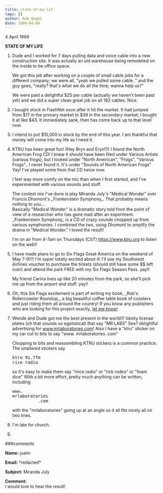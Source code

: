 ```yaml
---
title: state-of-my-lif
tags: []
author: Rob Nugen
date: 1999-04-04
---
```


<p class=date>4 April 1999</p>

<p><b>STATE OF MY LIFE</b>

<p><ol>

<p><li>Dude and I worked for 7 days pulling data and voice cable into a new construction site.  It was actually an old warehouse being remodeled on the inside to be office space.

<p>We got this job after working on a couple of small cable jobs for a different company; we were all, "yeah we pulled some cable.." and the guy goes, "really?  that's what we do all the time; wanna help us?"

<p>We were paid a delightful $25 per cable (actually we haven't been paid yet) and we did a super clean great job on all 182 cables.  Nice.</li>

<p><li>I bought stock in FlashNet soon after it hit the market.  It had jumped from $17 in the primary market to $39 in the secondary market; I bought it at like $43.  It immediately sank, then has come back up to that level now.</li>

<p><li>I intend to put $10,000 in stock by the end of this year.  I am thankful that money will come into my life as I need it.</li>

<p><li>KTRU has been great fun!  (Hey Bryn and Eryn!!!) I found the North American Frog CD!  I knew it should have been filed under Various Artists (various frogs), but I looked under "North American", "Frogs", "Various Frogs"..  I never found it. It's under "Sounds of North American Frogs"  
Yay!  I've played some from that CD twice now.

<p>I feel way more comfy on the mic than when I first started, and I've experimented with various sounds and stuff.

<p>The coolest mix I've done is play Miranda July's "Medical Wonder" over Francis Dhomont's _Frankenstein Symphony_.  That probably means nothing to you...
<br>Basically "Medical Wonder" is a dramatic story told from the point of view of a researcher who has gone mad after an experiment.  _Frankenstein Symphony_ is a CD of crazy sounds chopped up from various symphonies.  I combined the two, using Dhomont to amplify the drama in "Medical Wonder."  I loved the result!

<p>I'm on air from 4-7am on Thursdays (CST)  <a href="https://www.ktru.org">https://www.ktru.org</a> to listen on the web!!
</li>

<p><li>I have made plans to go to Six Flags Great America on the weekend of May 7-9!!!!  I'm super totally excited about it!  I'll use my Southwest Airlines voucher to purchase the tickets (should still have some $$ left over) and attend the park FREE with my Six Flags Season Pass.  yay!!

<p>My friend Carina lives up like 20 minutes from the park, so she'll pick me up from the airport and stuff.  yay!!</li>

<p><li>Oh, this Six Flags excitement is part of writing my book, _Rob's Rollercoaster Roundup_, a big beautiful coffee table book of coasters and just riding them all around the country!  If you know any publishers who are looking for this project exactly, <a href="mailto:thunderrabbitATcheerfulDOTcom">let me know!</a></li>

<p><li>Wende and Dude got me the best present in the world!!!  Vanity license plates (oh that sounds so egotistical) that say "MR LABS"  See? delightful advertising for <a href="https://www.mrlaboratories.com">www.mrlaboratories.com</a>!  Also I have a "ktru" sticker on my car cut to bits to say "www. mrlaboratories .com"

<p>Chopping to bits and reassembling KTRU stickers is a common practice. The unaltered stickers say
<pre>
ktru 91.7fm
rice radio
</pre>
so it's easy to make them say "mice radio" or "rick rodeo" or "foam dice"  With a bit more effort, pretty much anything can be written, including
<pre>
www.
mrlaboratories
          .com
</pre>
with the "mrlaboratories" going up at an angle so it all fits nicely all on two lines.</li>

<p><li>I'm late for church.</li>

<p><li></li>
</ol>

###comments

<p><b>Name:</b> justin

<p><b>Email:</b> *redacted*

<p><b>Subject:</b> Miranda July

<p><b>Comment:</b>
<br>I would love to hear the result!<br>
